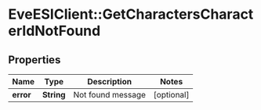 # EveESIClient::GetCharactersCharacterIdNotFound

## Properties
Name | Type | Description | Notes
------------ | ------------- | ------------- | -------------
**error** | **String** | Not found message | [optional] 


